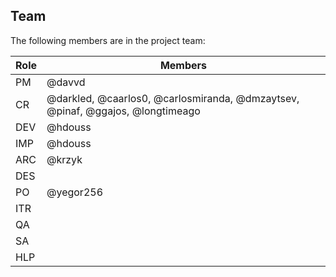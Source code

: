 ## Team

The following members are in the project team:

Role | Members
---|---
PM | @davvd
CR | @darkled, @caarlos0, @carlosmiranda, @dmzaytsev, @pinaf, @ggajos, @longtimeago
DEV | @hdouss
IMP | @hdouss
ARC | @krzyk
DES | 
PO | @yegor256
ITR | 
QA | 
SA | 
HLP | 
